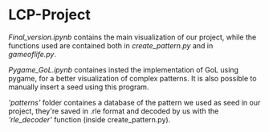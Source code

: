 # LCP-Project

*Final_version.ipynb* contains the main visualization of our project, while the functions used are contained both in *create_pattern.py* and in *gameoflife.py*.

*Pygame_GoL.ipynb* containes insted the implementation of GoL using pygame, for a better visualization of complex patterns. It is also possible to manually insert a seed using this program. 

*'patterns'* folder containes a database of the pattern we used as seed in our project, they're saved in .rle format and decoded by us with the *'rle_decoder'* function (inside create_pattern.py).

